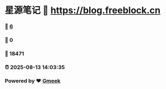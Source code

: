 # 星源笔记 :link: https://blog.freeblock.cn 
### :page_facing_up: [6](https://blog.freeblock.cn/tag.html) 
### :speech_balloon: 0 
### :hibiscus: 18471 
### :alarm_clock: 2025-08-13 14:03:35 
### Powered by :heart: [Gmeek](https://github.com/Meekdai/Gmeek)
